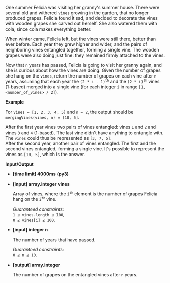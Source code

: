 <div class="markdown"><p>One summer Felicia was visiting her granny's summer house. There were several old and withered <code>vines</code> growing in the garden, that no longer produced grapes. Felicia found it sad, and decided to decorate the vines with wooden grapes she carved out herself. She also watered them with cola, since cola makes everything better.</p>
<p>When winter came, Felicia left, but the vines were still there, better than ever before. Each year they grew higher and wider, and the pairs of neighboring vines entangled together, forming a single vine. The wooden grapes were also doing just fine: they remained firmly attached to the vines.</p>
<p>Now that <code>n</code> years has passed, Felicia is going to visit her granny again, and she is curious about how the vines are doing. Given the number of grapes she hang on the <code>vines</code>, return the number of grapes on each vine after <code>n</code> years, assuming that each year the <code>(2 * i - 1)<sup>th</sup></code> and the <code>(2 * i)<sup>th</sup></code> vines (1-based) merged into a single vine (for each integer <code>i</code> in range <code>[1, &lt;number_of_vines&gt; / 2]</code>).</p>
<p><strong>Example</strong></p>
<p>For <code>vines = [1, 2, 3, 4, 5]</code> and <code>n = 2</code>, the output should be<br>
<code>mergingVines(vines, n) = [10, 5]</code>.</p>
<p>After the first year vines two pairs of vines entangled: vines <code>1</code> and <code>2</code> and vines <code>3</code> and <code>4</code> (1-based). The last vine didn't have anything to entangle with. The <code>vines</code> could thus be represented as <code>[3, 7, 5]</code>.<br>
After the second year, another pair of vines entangled. The first and the second vines entangled, forming a single vine. It's possible to represent the vines as <code>[10, 5]</code>, which is the answer.</p>
<p><strong>Input/Output</strong></p>
<ul>
<li><strong>[time limit] 4000ms (py3)</strong></li>
</ul>
<ul>
<li>
<p><strong>[input] array.integer vines</strong></p>
<p>Array of vines, where the <code>i<sup>th</sup></code> element is the number of grapes Felicia hang on the <code>i<sup>th</sup></code> vine.</p>
<p><em>Guaranteed constraints:</em><br>
<code>1 ≤ vines.length ≤ 100</code>,<br>
<code>0 ≤ vines[i] ≤ 100</code>.</p>
</li>
<li>
<p><strong>[input] integer n</strong></p>
<p>The number of years that have passed.</p>
<p><em>Guaranteed constraints:</em><br>
<code>0 ≤ n ≤ 10</code>.</p>
</li>
<li>
<p><strong>[output] array.integer</strong></p>
<p>The number of grapes on the entangled vines after <code>n</code> years.</p>
</li>
</ul>
</div>
